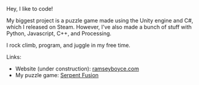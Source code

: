 Hey, I like to code!

My biggest project is a puzzle game made using the Unity engine and C#, which I released on Steam. However, I've also made a bunch of stuff with Python, Javascript, C++, and Processing.

I rock climb, program, and juggle in my free time.

Links:
  - Website (under construction): [ramseyboyce.com](http://www.ramseyboyce.com)
  - My puzzle game: [Serpent Fusion](https://store.steampowered.com/app/1126260/Serpent_Fusion/)

